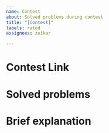 ```yaml
---
name: Contest
about: Solved problems during contest
title: "[Contest]"
labels: rated
assignees: zeikar

---
```


# Contest Link

# Solved problems

# Brief explanation
